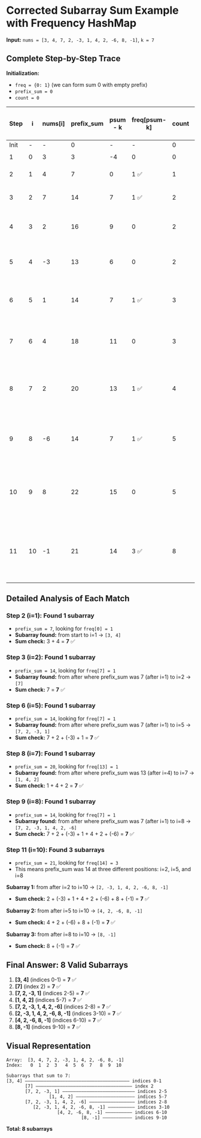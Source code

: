 # Corrected Subarray Sum Example with Frequency HashMap

**Input:** `nums = [3, 4, 7, 2, -3, 1, 4, 2, -6, 8, -1]`, `k = 7`

## Complete Step-by-Step Trace

**Initialization:**

- `freq = {0: 1}` (we can form sum 0 with empty prefix)
- `prefix_sum = 0`
- `count = 0`

|Step|i|nums[i]|prefix_sum|psum - k|freq[psum-k]|count|freq hashmap after update|
|---|---|---|---|---|---|---|---|
|Init|-|-|0|-|-|0|`{0: 1}`|
|1|0|3|3|-4|0|0|`{0: 1, 3: 1}`|
|2|1|4|7|0|1 ✅|1|`{0: 1, 3: 1, 7: 1}`|
|3|2|7|14|7|1 ✅|2|`{0: 1, 3: 1, 7: 1, 14: 1}`|
|4|3|2|16|9|0|2|`{0: 1, 3: 1, 7: 1, 14: 1, 16: 1}`|
|5|4|-3|13|6|0|2|`{0: 1, 3: 1, 7: 1, 14: 1, 16: 1, 13: 1}`|
|6|5|1|14|7|1 ✅|3|`{0: 1, 3: 1, 7: 1, 14: 2, 16: 1, 13: 1}`|
|7|6|4|18|11|0|3|`{0: 1, 3: 1, 7: 1, 14: 2, 16: 1, 13: 1, 18: 1}`|
|8|7|2|20|13|1 ✅|4|`{0: 1, 3: 1, 7: 1, 14: 2, 16: 1, 13: 1, 18: 1, 20: 1}`|
|9|8|-6|14|7|1 ✅|5|`{0: 1, 3: 1, 7: 1, 14: 3, 16: 1, 13: 1, 18: 1, 20: 1}`|
|10|9|8|22|15|0|5|`{0: 1, 3: 1, 7: 1, 14: 3, 16: 1, 13: 1, 18: 1, 20: 1, 22: 1}`|
|11|10|-1|21|14|3 ✅|8|`{0: 1, 3: 1, 7: 1, 14: 3, 16: 1, 13: 1, 18: 1, 20: 1, 22: 1, 21: 1}`|

## Detailed Analysis of Each Match

### Step 2 (i=1): Found 1 subarray

- `prefix_sum = 7`, looking for `freq[0] = 1`
- **Subarray found:** from start to i=1 → `[3, 4]`
- **Sum check:** 3 + 4 = **7** ✅

### Step 3 (i=2): Found 1 subarray

- `prefix_sum = 14`, looking for `freq[7] = 1`
- **Subarray found:** from after where prefix_sum was 7 (after i=1) to i=2 → `[7]`
- **Sum check:** 7 = **7** ✅

### Step 6 (i=5): Found 1 subarray

- `prefix_sum = 14`, looking for `freq[7] = 1`
- **Subarray found:** from after where prefix_sum was 7 (after i=1) to i=5 → `[7, 2, -3, 1]`
- **Sum check:** 7 + 2 + (-3) + 1 = **7** ✅

### Step 8 (i=7): Found 1 subarray

- `prefix_sum = 20`, looking for `freq[13] = 1`
- **Subarray found:** from after where prefix_sum was 13 (after i=4) to i=7 → `[1, 4, 2]`
- **Sum check:** 1 + 4 + 2 = **7** ✅

### Step 9 (i=8): Found 1 subarray

- `prefix_sum = 14`, looking for `freq[7] = 1`
- **Subarray found:** from after where prefix_sum was 7 (after i=1) to i=8 → `[7, 2, -3, 1, 4, 2, -6]`
- **Sum check:** 7 + 2 + (-3) + 1 + 4 + 2 + (-6) = **7** ✅

### Step 11 (i=10): Found 3 subarrays

- `prefix_sum = 21`, looking for `freq[14] = 3`
- This means prefix_sum was 14 at three different positions: i=2, i=5, and i=8

**Subarray 1:** from after i=2 to i=10 → `[2, -3, 1, 4, 2, -6, 8, -1]`

- **Sum check:** 2 + (-3) + 1 + 4 + 2 + (-6) + 8 + (-1) = **7** ✅

**Subarray 2:** from after i=5 to i=10 → `[4, 2, -6, 8, -1]`

- **Sum check:** 4 + 2 + (-6) + 8 + (-1) = **7** ✅

**Subarray 3:** from after i=8 to i=10 → `[8, -1]`

- **Sum check:** 8 + (-1) = **7** ✅

## Final Answer: 8 Valid Subarrays

1. **[3, 4]** (indices 0-1) = **7** ✅
2. **[7]** (index 2) = **7** ✅
3. **[7, 2, -3, 1]** (indices 2-5) = **7** ✅
4. **[1, 4, 2]** (indices 5-7) = **7** ✅
5. **[7, 2, -3, 1, 4, 2, -6]** (indices 2-8) = **7** ✅
6. **[2, -3, 1, 4, 2, -6, 8, -1]** (indices 3-10) = **7** ✅
7. **[4, 2, -6, 8, -1]** (indices 6-10) = **7** ✅
8. **[8, -1]** (indices 9-10) = **7** ✅

## Visual Representation

```
Array:  [3, 4, 7, 2, -3, 1, 4, 2, -6, 8, -1]
Index:   0  1  2  3   4  5  6  7   8  9  10

Subarrays that sum to 7:
[3, 4] ——————————————————————————————————————— indices 0-1
       [7] ———————————————————————————————————— index 2
       [7, 2, -3, 1] ——————————————————————————— indices 2-5  
                [1, 4, 2] —————————————————————— indices 5-7
       [7, 2, -3, 1, 4, 2, -6] ————————————————— indices 2-8
          [2, -3, 1, 4, 2, -6, 8, -1] —————————— indices 3-10
                   [4, 2, -6, 8, -1] —————————— indices 6-10
                            [8, -1] ——————————— indices 9-10
```

**Total: 8 subarrays**